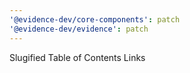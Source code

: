 ```yaml
---
'@evidence-dev/core-components': patch
'@evidence-dev/evidence': patch
---
```


Slugified Table of Contents Links
